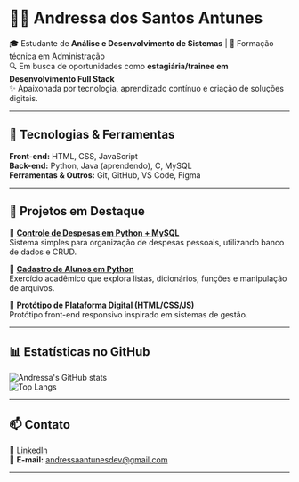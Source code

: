 # 👩‍💻 Andressa dos Santos Antunes

🎓 Estudante de **Análise e Desenvolvimento de Sistemas** | 💼 Formação técnica em Administração  
🔍 Em busca de oportunidades como **estagiária/trainee em Desenvolvimento Full Stack**  
✨ Apaixonada por tecnologia, aprendizado contínuo e criação de soluções digitais.  

---

## 🚀 Tecnologias & Ferramentas

**Front-end:** HTML, CSS, JavaScript  
**Back-end:** Python, Java (aprendendo), C, MySQL  
**Ferramentas & Outros:** Git, GitHub, VS Code, Figma  

---

## 📌 Projetos em Destaque

🔹 [**Controle de Despesas em Python + MySQL**](https://github.com/AndressasAntunes/controle-despesas)  
Sistema simples para organização de despesas pessoais, utilizando banco de dados e CRUD.  

🔹 [**Cadastro de Alunos em Python**](https://github.com/AndressasAntunes/cadastro-alunos)  
Exercício acadêmico que explora listas, dicionários, funções e manipulação de arquivos.  

🔹 [**Protótipo de Plataforma Digital (HTML/CSS/JS)**](https://github.com/AndressasAntunes/plataforma-digital)  
Protótipo front-end responsivo inspirado em sistemas de gestão.  

---

## 📊 Estatísticas no GitHub

![Andressa's GitHub stats](https://github-readme-stats.vercel.app/api?username=AndressasAntunes&show_icons=true&theme=radical)  
![Top Langs](https://github-readme-stats.vercel.app/api/top-langs/?username=AndressasAntunes&layout=compact&theme=radical)

---

## 📫 Contato

📌 [LinkedIn](https://www.linkedin.com/in/andressasantunes6)  
📌 **E-mail:** andressaantunesdev@gmail.com  

---
```
